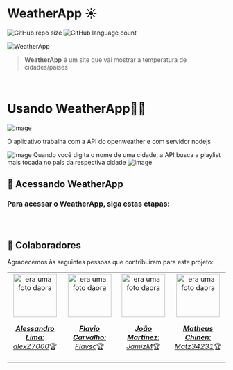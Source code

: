 <h1>WeatherApp ☀️</h1>

![GitHub repo size](https://img.shields.io/github/repo-size/alexZ7000/WeatherApp?style=for-the-badge)
![GitHub language count](https://img.shields.io/github/languages/count/alexZ7000/WeatherApp?style=for-the-badge)

<img src="https://github.com/alexZ7000/WeatherApp/assets/78627928/2256edf7-a3f7-4970-8553-4820f63cd6a8" alt="WeatherApp">
<br>


> <b>WeatherApp</b> é um site que vai mostrar a temperatura de cidades/paises<br>
>  
<br>














<h1>Usando WeatherApp🤳🏼</h1>

![image](https://github.com/alexZ7000/WeatherApp/assets/78627928/c357880b-cd6c-49a6-affa-410932ea354b)

O aplicativo trabalha com a API do openweather e com servidor nodejs




![image](https://github.com/alexZ7000/WeatherApp/assets/78627928/8de29806-86ad-4b06-aa90-1cce484d0bce)
Quando você digita o nome de uma cidade, a API busca a playlist mais tocada no país da respectiva cidade
![image](https://github.com/alexZ7000/WeatherApp/assets/78627928/da74cfd1-9cf2-4909-a0e1-a53f76383a4a)


## 🚀 Acessando WeatherApp

<h3>Para acessar o <b>WeatherApp</b>, siga estas etapas:<h3><br>


## 🤝 Colaboradores

Agradecemos às seguintes pessoas que contribuíram para este projeto:

<table>
  <tr>
    <td align="center">
      <a href="#">
        <img src="https://avatars.githubusercontent.com/u/78627928?v=4" width="100px;" alt="era uma foto daora"/><br>
        <sub>
          <p><b><i>Alessandro Lima:</i></b> <a href="https://github.com/alexZ7000"><i>alexZ7000</i></a>🏆</p>
        </sub>
      </a>
    </td>
    <td align="center">
      <a href="#">
        <img src="https://avatars.githubusercontent.com/u/124106382?v=4" width="100px;" alt="era uma foto daora"/><br>
        <sub>
          <p><b><i>Flavio Carvalho:</i></b> <a href="https://github.com/Flavsc"><i>Flavsc</i></a>🏆</p>
        </sub>
      </a>
    </td>
    <td align="center">
      <a href="#">
        <img src="https://avatars.githubusercontent.com/u/133376282?v=4" width="100px;" alt="era uma foto daora"/><br>
        <sub>
          <p><b><i>João Martinez:</i></b> <a href="https://github.com/JamizM"><i>JamizM</i></a>🏆</p>
        </sub>
      </a>
    </td>
    <td align="center">
      <a href="#">
        <img src="https://avatars.githubusercontent.com/u/126502239?v=4" width="100px;" alt="era uma foto daora"/><br>
        <sub>
          <p><b><i>Matheus Chinen:</i></b> <a href="https://github.com/Matz34231"><i>Matz34231</i></a>🏆</p>
        </sub>
      </a>
    </td>
  </tr>
</table>
